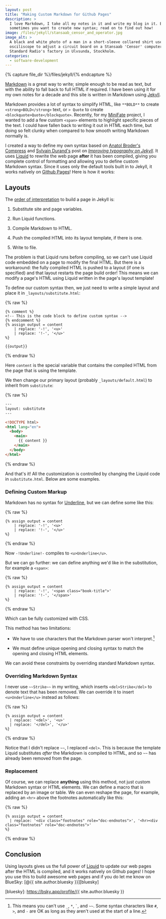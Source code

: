 ```yaml
---
layout: post
title: "Making Custom Markdown for Github Pages"
description: >
  I love Markdown, I take all my notes in it and write my blog in it. But
  sometimes you want to create new syntax; read on to find out how!
image: /files/jekyll/stansaab_censor_and_operator.jpg 
image_alt: >
  A black and white photo of a man in a short-sleeve collared shirt uses an
  osciliscope to adjust a circuit board on a Stansaab 'Censor' computer at
  Standard Radio's factory in Ulvsunda, Stockholm.
categories:
  - software-development
---
```


{% capture file_dir %}/files/jekyll/{% endcapture %}

[Markdown] is a great way to write; simple enough to be read as text, but with
the ability to fall back to full HTML if required. I have been using it for my
own notes for a decade and this site is written in Markdown using [Jekyll].

Markdown provides a lot of syntax to simplify HTML, like `**BOLD**` to create
`<strong>BOLD</strong>` text, or `> Quote` to create
`<blockquote>Quote</blockquote>`. Recently, for my [MiniFate] project, I
wanted to add a few custom `<span>` elements to highlight specific pieces of
the text. I could have fallen back to writing it out in HTML each time, but
doing so felt clunky when compared to how smooth writing Markdown normally is.

[Markdown]: https://en.wikipedia.org/wiki/Markdown
[Jekyll]: https://en.wikipedia.org/wiki/Jekyll_(software)
[MiniFate]: https://github.com/MiniFate/MiniFate

I created a way to define my own syntax based on [Anatol Broder's][ab]
[Compress] and [Sylvain Durand's][sd] post on [_Improving typography on
Jekyll_][it]. It uses [Liquid] to rewrite the web page **after** it has been
compiled, giving you complete control of formatting and allowing you to define
custom Markdown syntax. Since it uses only the default tools built in to
Jekyll, it works natively on [Github Pages]! Here is how it works:

[ab]: https://bro.doktorbro.net/
[Compress]: https://jch.penibelst.de/
[sd]: https://sylvaindurand.org/
[it]: https://sylvaindurand.org/improving-typography-on-jekyll/
[Liquid]: https://shopify.github.io/liquid/
[Github Pages]: https://pages.github.com/

## Layouts

The [order of interpretation][ooi] to build a page in Jekyll is:

[ooi]: https://jekyllrb.com/tutorials/orderofinterpretation/

1. Substitute site and page variables.

2. Run Liquid functions.

3. Compile Markdown to HTML.

4. Push the compiled HTML into its layout template, if there is one.

5. Write to file.

The problem is that Liquid runs before compiling, so we can't use Liquid code
embedded on a page to modify the final HTML. But there is a workaround: the
fully compiled HTML is pushed to a layout (if one is specified) and that
layout restarts the page build order! This means we can modify a page's HTML
using Liquid written in the page's layout template!

To define our custom syntax then, we just need to write a simple layout and
place it in `_layouts/substitute.html`:

{% raw %}
```liquid
{% comment %}
<!-- This is the code block to define custom syntax -->
{% endcomment %}
{% assign output = content
    | replace: '-!', '<u>'
    | replace: '!-', '</u>'
%}

{{output}}
```
{% endraw %}

Here `content` is the special variable that contains the compiled HTML from
the page that is using the template.

We then change our primary layout (probably `_layouts/default.html`) to
inherit from `substitute`:

{% raw %}
```html
---
layout: substitute
---

<!DOCTYPE html>
<html lang="en">
  <body>
    <main>
      {{ content }}
    </main>
  </body>
</html>
```
{% endraw %}

And that's it! All the customization is controlled by changing the Liquid code
in `substitute.html`. Below are some examples.

### Defining Custom Markup

Markdown has no syntax for <u>Underline</u>, but we can define some like this:

{% raw %}
```liquid
{% assign output = content
    | replace: '-!', '<u>'
    | replace: '!-', '</u>'
%}
```
{% endraw %}

Now `-!Underline!-` compiles to `<u>Underline</u>`. 

But we can go further: we can define anything we'd like in the substitution,
for example a `<span>`:

{% raw %}
```liquid
{% assign output = content
    | replace: '-!', '<span class="book-title">'
    | replace: '!-', '</span>'
%}
```
{% endraw %}

Which can be fully customized with CSS.

This method has two limitations:

- We have to use characters that the Markdown parser won't
  interpret.[^reserved]

- We must define unique opening and closing syntax to match the opening and
  closing HTML elements.

[^reserved]:
    This means you can't use `_`, `*`, `` ` ``, and `~~`. Some syntax
    characters like `#`, `>`, and `-` are OK as long as they aren't used at
    the start of a line.

We can avoid these constraints by overriding standard Markdown syntax.

### Overriding Markdown Syntax

I never use `~~Strike~~` in my writing, which inserts `<del>Strike</del>` to
denote text that has been removed. We can override it to insert
`<u>Underline</u>` instead as follows:

{% raw %}
```liquid
{% assign output = content
  | replace: '<del>', '<u>'
  | replace: '</del>', '</u>'
%}
```
{% endraw %}

Notice that I didn't replace `~~`, I replaced `<del>`. This is because the
template Liquid substitutes _after_ the Markdown is compiled to HTML, and so
`~~` has already been removed from the page.

### Replacement

Of course, we can replace **anything** using this method, not just custom
Markdown syntax or HTML elements. We can define a macro that is replaced by an
image or table. We can even reshape the page, for example, adding an `<hr>`
above the footnotes automatically like this:

{% raw %}
```liquid
{% assign output = content
  | replace: '<div class="footnotes" role="doc-endnotes">', '<hr><div class="footnotes" role="doc-endnotes">'
%}
```
{% endraw %}

## Conclusion

Using layouts gives us the full power of [Liquid] to update our web pages
after the HTML is compiled, and it works natively on Github pages! I hope you
use this to build awesome web pages and if you do let me know on BlueSky: [@{{
site.author.bluesky }}][bluesky]

[bluesky]: https://bsky.app/profile/{{ site.author.bluesky }}
